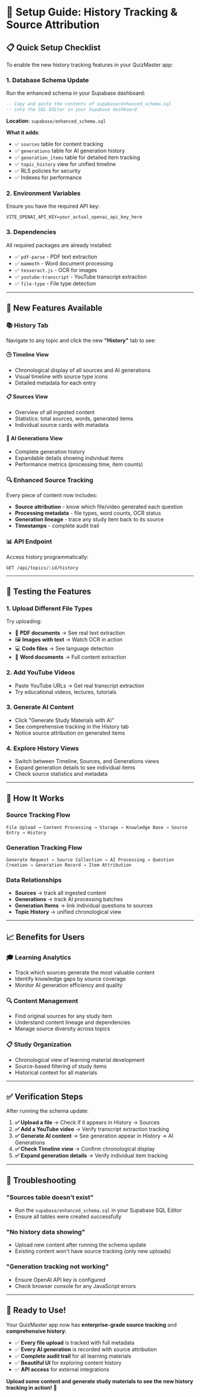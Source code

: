 # 🚀 Setup Guide: History Tracking & Source Attribution

## 📋 **Quick Setup Checklist**

To enable the new history tracking features in your QuizMaster app:

### 1. **Database Schema Update**
Run the enhanced schema in your Supabase dashboard:

```sql
-- Copy and paste the contents of supabase/enhanced_schema.sql
-- into the SQL Editor in your Supabase dashboard
```

**Location**: `supabase/enhanced_schema.sql`

**What it adds**:
- ✅ `sources` table for content tracking
- ✅ `generations` table for AI generation history  
- ✅ `generation_items` table for detailed item tracking
- ✅ `topic_history` view for unified timeline
- ✅ RLS policies for security
- ✅ Indexes for performance

### 2. **Environment Variables**
Ensure you have the required API key:

```env
VITE_OPENAI_API_KEY=your_actual_openai_api_key_here
```

### 3. **Dependencies**
All required packages are already installed:
- ✅ `pdf-parse` - PDF text extraction
- ✅ `mammoth` - Word document processing
- ✅ `tesseract.js` - OCR for images
- ✅ `youtube-transcript` - YouTube transcript extraction
- ✅ `file-type` - File type detection

---

## 🎯 **New Features Available**

### **📚 History Tab**
Navigate to any topic and click the new **"History"** tab to see:

#### **🕒 Timeline View**
- Chronological display of all sources and AI generations
- Visual timeline with source type icons
- Detailed metadata for each entry

#### **📋 Sources View** 
- Overview of all ingested content
- Statistics: total sources, words, generated items
- Individual source cards with metadata

#### **🤖 AI Generations View**
- Complete generation history
- Expandable details showing individual items
- Performance metrics (processing time, item counts)

### **🔍 Enhanced Source Tracking**
Every piece of content now includes:
- **Source attribution** - know which file/video generated each question
- **Processing metadata** - file types, word counts, OCR status
- **Generation lineage** - trace any study item back to its source
- **Timestamps** - complete audit trail

### **📊 API Endpoint**
Access history programmatically:
```
GET /api/topics/:id/history
```

---

## 🧪 **Testing the Features**

### **1. Upload Different File Types**
Try uploading:
- 📄 **PDF documents** → See real text extraction
- 🖼️ **Images with text** → Watch OCR in action  
- 💻 **Code files** → See language detection
- 📝 **Word documents** → Full content extraction

### **2. Add YouTube Videos**
- Paste YouTube URLs → Get real transcript extraction
- Try educational videos, lectures, tutorials

### **3. Generate AI Content**
- Click "Generate Study Materials with AI"
- See comprehensive tracking in the History tab
- Notice source attribution on generated items

### **4. Explore History Views**
- Switch between Timeline, Sources, and Generations views
- Expand generation details to see individual items
- Check source statistics and metadata

---

## 🔧 **How It Works**

### **Source Tracking Flow**
```
File Upload → Content Processing → Storage → Knowledge Base → Source Entry → History
```

### **Generation Tracking Flow**
```
Generate Request → Source Collection → AI Processing → Question Creation → Generation Record → Item Attribution
```

### **Data Relationships**
- **Sources** → track all ingested content
- **Generations** → track AI processing batches
- **Generation Items** → link individual questions to sources
- **Topic History** → unified chronological view

---

## 📈 **Benefits for Users**

### **🎓 Learning Analytics**
- Track which sources generate the most valuable content
- Identify knowledge gaps by source coverage
- Monitor AI generation efficiency and quality

### **🔍 Content Management**  
- Find original sources for any study item
- Understand content lineage and dependencies
- Manage source diversity across topics

### **📋 Study Organization**
- Chronological view of learning material development
- Source-based filtering of study items
- Historical context for all materials

---

## ✅ **Verification Steps**

After running the schema update:

1. **✅ Upload a file** → Check if it appears in History → Sources
2. **✅ Add a YouTube video** → Verify transcript extraction tracking
3. **✅ Generate AI content** → See generation appear in History → AI Generations  
4. **✅ Check Timeline view** → Confirm chronological display
5. **✅ Expand generation details** → Verify individual item tracking

---

## 🐛 **Troubleshooting**

### **"Sources table doesn't exist"**
- Run the `supabase/enhanced_schema.sql` in your Supabase SQL Editor
- Ensure all tables were created successfully

### **"No history data showing"**
- Upload new content after running the schema update
- Existing content won't have source tracking (only new uploads)

### **"Generation tracking not working"**
- Ensure OpenAI API key is configured
- Check browser console for any JavaScript errors

---

## 🚀 **Ready to Use!**

Your QuizMaster app now has **enterprise-grade source tracking** and **comprehensive history**:

- ✅ **Every file upload** is tracked with full metadata
- ✅ **Every AI generation** is recorded with source attribution  
- ✅ **Complete audit trail** for all learning materials
- ✅ **Beautiful UI** for exploring content history
- ✅ **API access** for external integrations

**Upload some content and generate study materials to see the new history tracking in action!** 🎉 